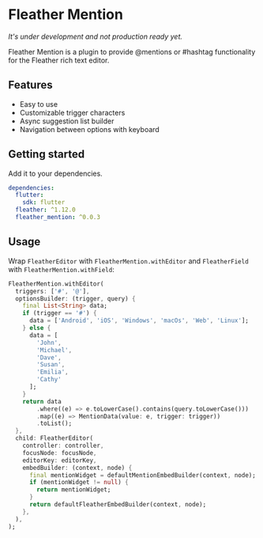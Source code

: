 # Fleather Mention

*It's under development and not production ready yet.*

Fleather Mention is a plugin to provide @mentions or #hashtag functionality for the Fleather rich text editor.

## Features

* Easy to use
* Customizable trigger characters
* Async suggestion list builder
* Navigation between options with keyboard

## Getting started

Add it to your dependencies.

```yaml
dependencies:
  flutter:
    sdk: flutter
  fleather: ^1.12.0
  fleather_mention: ^0.0.3
```

## Usage

Wrap `FleatherEditor` with `FleatherMention.withEditor` and `FleatherField` with `FleatherMention.withField`:

```dart
FleatherMention.withEditor(
  triggers: ['#', '@'],
  optionsBuilder: (trigger, query) {
    final List<String> data;
    if (trigger == '#') {
      data = ['Android', 'iOS', 'Windows', 'macOs', 'Web', 'Linux'];
    } else {
      data = [
        'John',
        'Michael',
        'Dave',
        'Susan',
        'Emilia',
        'Cathy'
      ];
    }
    return data
        .where((e) => e.toLowerCase().contains(query.toLowerCase()))
        .map((e) => MentionData(value: e, trigger: trigger))
        .toList();
  },
  child: FleatherEditor(
    controller: controller,
    focusNode: focusNode,
    editorKey: editorKey,
    embedBuilder: (context, node) {
      final mentionWidget = defaultMentionEmbedBuilder(context, node);
      if (mentionWidget != null) {
        return mentionWidget;
      }
      return defaultFleatherEmbedBuilder(context, node);
    },
  ),
);
```